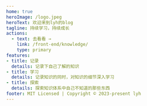 ```yaml
---
home: true
heroImage: /logo.jpeg
heroText: 欢迎来到lyh的blog
tagline: 持续学习，持续成长
actions:
  - text: 去看看 →
    link: /front-end/knowledge/
    type: primary
features:
- title: 记录
  details: 记录下自己了解的知识
- title: 学习
  details: 记录知识的同时，对知识的细节深入学习
- title: 探索
  details: 探索知识体系中自己不知道的那些东西
footer: MIT Licensed | Copyright © 2023-present lyh
---
```

